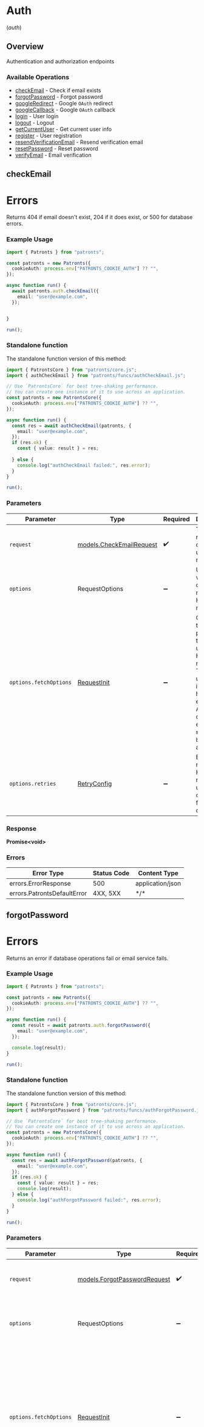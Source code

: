 # Auth
(*auth*)

## Overview

Authentication and authorization endpoints

### Available Operations

* [checkEmail](#checkemail) - Check if email exists
* [forgotPassword](#forgotpassword) - Forgot password
* [googleRedirect](#googleredirect) - Google `OAuth` redirect
* [googleCallback](#googlecallback) - Google `OAuth` callback
* [login](#login) - User login
* [logout](#logout) - Logout
* [getCurrentUser](#getcurrentuser) - Get current user info
* [register](#register) - User registration
* [resendVerificationEmail](#resendverificationemail) - Resend verification email
* [resetPassword](#resetpassword) - Reset password
* [verifyEmail](#verifyemail) - Email verification

## checkEmail

# Errors
Returns 404 if email doesn't exist, 204 if it does exist, or 500 for database errors.

### Example Usage

<!-- UsageSnippet language="typescript" operationID="check_email" method="post" path="/api/auth/check-email" -->
```typescript
import { Patronts } from "patronts";

const patronts = new Patronts({
  cookieAuth: process.env["PATRONTS_COOKIE_AUTH"] ?? "",
});

async function run() {
  await patronts.auth.checkEmail({
    email: "user@example.com",
  });


}

run();
```

### Standalone function

The standalone function version of this method:

```typescript
import { PatrontsCore } from "patronts/core.js";
import { authCheckEmail } from "patronts/funcs/authCheckEmail.js";

// Use `PatrontsCore` for best tree-shaking performance.
// You can create one instance of it to use across an application.
const patronts = new PatrontsCore({
  cookieAuth: process.env["PATRONTS_COOKIE_AUTH"] ?? "",
});

async function run() {
  const res = await authCheckEmail(patronts, {
    email: "user@example.com",
  });
  if (res.ok) {
    const { value: result } = res;
    
  } else {
    console.log("authCheckEmail failed:", res.error);
  }
}

run();
```

### Parameters

| Parameter                                                                                                                                                                      | Type                                                                                                                                                                           | Required                                                                                                                                                                       | Description                                                                                                                                                                    |
| ------------------------------------------------------------------------------------------------------------------------------------------------------------------------------ | ------------------------------------------------------------------------------------------------------------------------------------------------------------------------------ | ------------------------------------------------------------------------------------------------------------------------------------------------------------------------------ | ------------------------------------------------------------------------------------------------------------------------------------------------------------------------------ |
| `request`                                                                                                                                                                      | [models.CheckEmailRequest](../../models/checkemailrequest.md)                                                                                                                  | :heavy_check_mark:                                                                                                                                                             | The request object to use for the request.                                                                                                                                     |
| `options`                                                                                                                                                                      | RequestOptions                                                                                                                                                                 | :heavy_minus_sign:                                                                                                                                                             | Used to set various options for making HTTP requests.                                                                                                                          |
| `options.fetchOptions`                                                                                                                                                         | [RequestInit](https://developer.mozilla.org/en-US/docs/Web/API/Request/Request#options)                                                                                        | :heavy_minus_sign:                                                                                                                                                             | Options that are passed to the underlying HTTP request. This can be used to inject extra headers for examples. All `Request` options, except `method` and `body`, are allowed. |
| `options.retries`                                                                                                                                                              | [RetryConfig](../../lib/utils/retryconfig.md)                                                                                                                                  | :heavy_minus_sign:                                                                                                                                                             | Enables retrying HTTP requests under certain failure conditions.                                                                                                               |

### Response

**Promise\<void\>**

### Errors

| Error Type                  | Status Code                 | Content Type                |
| --------------------------- | --------------------------- | --------------------------- |
| errors.ErrorResponse        | 500                         | application/json            |
| errors.PatrontsDefaultError | 4XX, 5XX                    | \*/\*                       |

## forgotPassword

# Errors
Returns an error if database operations fail or email service fails.

### Example Usage

<!-- UsageSnippet language="typescript" operationID="forgot_password" method="post" path="/api/auth/forgot-password" -->
```typescript
import { Patronts } from "patronts";

const patronts = new Patronts({
  cookieAuth: process.env["PATRONTS_COOKIE_AUTH"] ?? "",
});

async function run() {
  const result = await patronts.auth.forgotPassword({
    email: "user@example.com",
  });

  console.log(result);
}

run();
```

### Standalone function

The standalone function version of this method:

```typescript
import { PatrontsCore } from "patronts/core.js";
import { authForgotPassword } from "patronts/funcs/authForgotPassword.js";

// Use `PatrontsCore` for best tree-shaking performance.
// You can create one instance of it to use across an application.
const patronts = new PatrontsCore({
  cookieAuth: process.env["PATRONTS_COOKIE_AUTH"] ?? "",
});

async function run() {
  const res = await authForgotPassword(patronts, {
    email: "user@example.com",
  });
  if (res.ok) {
    const { value: result } = res;
    console.log(result);
  } else {
    console.log("authForgotPassword failed:", res.error);
  }
}

run();
```

### Parameters

| Parameter                                                                                                                                                                      | Type                                                                                                                                                                           | Required                                                                                                                                                                       | Description                                                                                                                                                                    |
| ------------------------------------------------------------------------------------------------------------------------------------------------------------------------------ | ------------------------------------------------------------------------------------------------------------------------------------------------------------------------------ | ------------------------------------------------------------------------------------------------------------------------------------------------------------------------------ | ------------------------------------------------------------------------------------------------------------------------------------------------------------------------------ |
| `request`                                                                                                                                                                      | [models.ForgotPasswordRequest](../../models/forgotpasswordrequest.md)                                                                                                          | :heavy_check_mark:                                                                                                                                                             | The request object to use for the request.                                                                                                                                     |
| `options`                                                                                                                                                                      | RequestOptions                                                                                                                                                                 | :heavy_minus_sign:                                                                                                                                                             | Used to set various options for making HTTP requests.                                                                                                                          |
| `options.fetchOptions`                                                                                                                                                         | [RequestInit](https://developer.mozilla.org/en-US/docs/Web/API/Request/Request#options)                                                                                        | :heavy_minus_sign:                                                                                                                                                             | Options that are passed to the underlying HTTP request. This can be used to inject extra headers for examples. All `Request` options, except `method` and `body`, are allowed. |
| `options.retries`                                                                                                                                                              | [RetryConfig](../../lib/utils/retryconfig.md)                                                                                                                                  | :heavy_minus_sign:                                                                                                                                                             | Enables retrying HTTP requests under certain failure conditions.                                                                                                               |

### Response

**Promise\<[models.ForgotPasswordResponse](../../models/forgotpasswordresponse.md)\>**

### Errors

| Error Type                  | Status Code                 | Content Type                |
| --------------------------- | --------------------------- | --------------------------- |
| errors.ErrorResponse        | 500                         | application/json            |
| errors.PatrontsDefaultError | 4XX, 5XX                    | \*/\*                       |

## googleRedirect

# Errors
Returns an error if session operations fail or `OAuth` service configuration is invalid.

### Example Usage

<!-- UsageSnippet language="typescript" operationID="google_auth_redirect" method="get" path="/api/auth/google" -->
```typescript
import { Patronts } from "patronts";

const patronts = new Patronts({
  cookieAuth: process.env["PATRONTS_COOKIE_AUTH"] ?? "",
});

async function run() {
  await patronts.auth.googleRedirect();


}

run();
```

### Standalone function

The standalone function version of this method:

```typescript
import { PatrontsCore } from "patronts/core.js";
import { authGoogleRedirect } from "patronts/funcs/authGoogleRedirect.js";

// Use `PatrontsCore` for best tree-shaking performance.
// You can create one instance of it to use across an application.
const patronts = new PatrontsCore({
  cookieAuth: process.env["PATRONTS_COOKIE_AUTH"] ?? "",
});

async function run() {
  const res = await authGoogleRedirect(patronts);
  if (res.ok) {
    const { value: result } = res;
    
  } else {
    console.log("authGoogleRedirect failed:", res.error);
  }
}

run();
```

### Parameters

| Parameter                                                                                                                                                                      | Type                                                                                                                                                                           | Required                                                                                                                                                                       | Description                                                                                                                                                                    |
| ------------------------------------------------------------------------------------------------------------------------------------------------------------------------------ | ------------------------------------------------------------------------------------------------------------------------------------------------------------------------------ | ------------------------------------------------------------------------------------------------------------------------------------------------------------------------------ | ------------------------------------------------------------------------------------------------------------------------------------------------------------------------------ |
| `options`                                                                                                                                                                      | RequestOptions                                                                                                                                                                 | :heavy_minus_sign:                                                                                                                                                             | Used to set various options for making HTTP requests.                                                                                                                          |
| `options.fetchOptions`                                                                                                                                                         | [RequestInit](https://developer.mozilla.org/en-US/docs/Web/API/Request/Request#options)                                                                                        | :heavy_minus_sign:                                                                                                                                                             | Options that are passed to the underlying HTTP request. This can be used to inject extra headers for examples. All `Request` options, except `method` and `body`, are allowed. |
| `options.retries`                                                                                                                                                              | [RetryConfig](../../lib/utils/retryconfig.md)                                                                                                                                  | :heavy_minus_sign:                                                                                                                                                             | Enables retrying HTTP requests under certain failure conditions.                                                                                                               |

### Response

**Promise\<void\>**

### Errors

| Error Type                  | Status Code                 | Content Type                |
| --------------------------- | --------------------------- | --------------------------- |
| errors.ErrorResponse        | 500                         | application/json            |
| errors.PatrontsDefaultError | 4XX, 5XX                    | \*/\*                       |

## googleCallback

# Errors
Returns an error if `OAuth` state verification fails, token exchange fails, or database operations fail.

### Example Usage

<!-- UsageSnippet language="typescript" operationID="google_auth_callback" method="get" path="/api/auth/google/callback" -->
```typescript
import { Patronts } from "patronts";

const patronts = new Patronts({
  cookieAuth: process.env["PATRONTS_COOKIE_AUTH"] ?? "",
});

async function run() {
  await patronts.auth.googleCallback({
    code: "<value>",
    state: "Alaska",
  });


}

run();
```

### Standalone function

The standalone function version of this method:

```typescript
import { PatrontsCore } from "patronts/core.js";
import { authGoogleCallback } from "patronts/funcs/authGoogleCallback.js";

// Use `PatrontsCore` for best tree-shaking performance.
// You can create one instance of it to use across an application.
const patronts = new PatrontsCore({
  cookieAuth: process.env["PATRONTS_COOKIE_AUTH"] ?? "",
});

async function run() {
  const res = await authGoogleCallback(patronts, {
    code: "<value>",
    state: "Alaska",
  });
  if (res.ok) {
    const { value: result } = res;
    
  } else {
    console.log("authGoogleCallback failed:", res.error);
  }
}

run();
```

### Parameters

| Parameter                                                                                                                                                                      | Type                                                                                                                                                                           | Required                                                                                                                                                                       | Description                                                                                                                                                                    |
| ------------------------------------------------------------------------------------------------------------------------------------------------------------------------------ | ------------------------------------------------------------------------------------------------------------------------------------------------------------------------------ | ------------------------------------------------------------------------------------------------------------------------------------------------------------------------------ | ------------------------------------------------------------------------------------------------------------------------------------------------------------------------------ |
| `request`                                                                                                                                                                      | [operations.GoogleAuthCallbackRequest](../../models/operations/googleauthcallbackrequest.md)                                                                                   | :heavy_check_mark:                                                                                                                                                             | The request object to use for the request.                                                                                                                                     |
| `options`                                                                                                                                                                      | RequestOptions                                                                                                                                                                 | :heavy_minus_sign:                                                                                                                                                             | Used to set various options for making HTTP requests.                                                                                                                          |
| `options.fetchOptions`                                                                                                                                                         | [RequestInit](https://developer.mozilla.org/en-US/docs/Web/API/Request/Request#options)                                                                                        | :heavy_minus_sign:                                                                                                                                                             | Options that are passed to the underlying HTTP request. This can be used to inject extra headers for examples. All `Request` options, except `method` and `body`, are allowed. |
| `options.retries`                                                                                                                                                              | [RetryConfig](../../lib/utils/retryconfig.md)                                                                                                                                  | :heavy_minus_sign:                                                                                                                                                             | Enables retrying HTTP requests under certain failure conditions.                                                                                                               |

### Response

**Promise\<void\>**

### Errors

| Error Type                  | Status Code                 | Content Type                |
| --------------------------- | --------------------------- | --------------------------- |
| errors.ErrorResponse        | 400                         | application/json            |
| errors.ErrorResponse        | 500                         | application/json            |
| errors.PatrontsDefaultError | 4XX, 5XX                    | \*/\*                       |

## login

# Errors
Returns an error if credentials are invalid, email is not verified, or database operations fail.

### Example Usage

<!-- UsageSnippet language="typescript" operationID="login" method="post" path="/api/auth/login" -->
```typescript
import { Patronts } from "patronts";

const patronts = new Patronts({
  cookieAuth: process.env["PATRONTS_COOKIE_AUTH"] ?? "",
});

async function run() {
  const result = await patronts.auth.login({
    email: "user@example.com",
    password: "password123",
  });

  console.log(result);
}

run();
```

### Standalone function

The standalone function version of this method:

```typescript
import { PatrontsCore } from "patronts/core.js";
import { authLogin } from "patronts/funcs/authLogin.js";

// Use `PatrontsCore` for best tree-shaking performance.
// You can create one instance of it to use across an application.
const patronts = new PatrontsCore({
  cookieAuth: process.env["PATRONTS_COOKIE_AUTH"] ?? "",
});

async function run() {
  const res = await authLogin(patronts, {
    email: "user@example.com",
    password: "password123",
  });
  if (res.ok) {
    const { value: result } = res;
    console.log(result);
  } else {
    console.log("authLogin failed:", res.error);
  }
}

run();
```

### Parameters

| Parameter                                                                                                                                                                      | Type                                                                                                                                                                           | Required                                                                                                                                                                       | Description                                                                                                                                                                    |
| ------------------------------------------------------------------------------------------------------------------------------------------------------------------------------ | ------------------------------------------------------------------------------------------------------------------------------------------------------------------------------ | ------------------------------------------------------------------------------------------------------------------------------------------------------------------------------ | ------------------------------------------------------------------------------------------------------------------------------------------------------------------------------ |
| `request`                                                                                                                                                                      | [models.LoginRequest](../../models/loginrequest.md)                                                                                                                            | :heavy_check_mark:                                                                                                                                                             | The request object to use for the request.                                                                                                                                     |
| `options`                                                                                                                                                                      | RequestOptions                                                                                                                                                                 | :heavy_minus_sign:                                                                                                                                                             | Used to set various options for making HTTP requests.                                                                                                                          |
| `options.fetchOptions`                                                                                                                                                         | [RequestInit](https://developer.mozilla.org/en-US/docs/Web/API/Request/Request#options)                                                                                        | :heavy_minus_sign:                                                                                                                                                             | Options that are passed to the underlying HTTP request. This can be used to inject extra headers for examples. All `Request` options, except `method` and `body`, are allowed. |
| `options.retries`                                                                                                                                                              | [RetryConfig](../../lib/utils/retryconfig.md)                                                                                                                                  | :heavy_minus_sign:                                                                                                                                                             | Enables retrying HTTP requests under certain failure conditions.                                                                                                               |

### Response

**Promise\<[models.LoginResponse](../../models/loginresponse.md)\>**

### Errors

| Error Type                  | Status Code                 | Content Type                |
| --------------------------- | --------------------------- | --------------------------- |
| errors.ErrorResponse        | 400                         | application/json            |
| errors.ErrorResponse        | 500                         | application/json            |
| errors.PatrontsDefaultError | 4XX, 5XX                    | \*/\*                       |

## logout

# Errors
Returns an error if session operations fail.

### Example Usage

<!-- UsageSnippet language="typescript" operationID="logout" method="get" path="/api/auth/logout" -->
```typescript
import { Patronts } from "patronts";

const patronts = new Patronts({
  cookieAuth: process.env["PATRONTS_COOKIE_AUTH"] ?? "",
});

async function run() {
  const result = await patronts.auth.logout();

  console.log(result);
}

run();
```

### Standalone function

The standalone function version of this method:

```typescript
import { PatrontsCore } from "patronts/core.js";
import { authLogout } from "patronts/funcs/authLogout.js";

// Use `PatrontsCore` for best tree-shaking performance.
// You can create one instance of it to use across an application.
const patronts = new PatrontsCore({
  cookieAuth: process.env["PATRONTS_COOKIE_AUTH"] ?? "",
});

async function run() {
  const res = await authLogout(patronts);
  if (res.ok) {
    const { value: result } = res;
    console.log(result);
  } else {
    console.log("authLogout failed:", res.error);
  }
}

run();
```

### Parameters

| Parameter                                                                                                                                                                      | Type                                                                                                                                                                           | Required                                                                                                                                                                       | Description                                                                                                                                                                    |
| ------------------------------------------------------------------------------------------------------------------------------------------------------------------------------ | ------------------------------------------------------------------------------------------------------------------------------------------------------------------------------ | ------------------------------------------------------------------------------------------------------------------------------------------------------------------------------ | ------------------------------------------------------------------------------------------------------------------------------------------------------------------------------ |
| `options`                                                                                                                                                                      | RequestOptions                                                                                                                                                                 | :heavy_minus_sign:                                                                                                                                                             | Used to set various options for making HTTP requests.                                                                                                                          |
| `options.fetchOptions`                                                                                                                                                         | [RequestInit](https://developer.mozilla.org/en-US/docs/Web/API/Request/Request#options)                                                                                        | :heavy_minus_sign:                                                                                                                                                             | Options that are passed to the underlying HTTP request. This can be used to inject extra headers for examples. All `Request` options, except `method` and `body`, are allowed. |
| `options.retries`                                                                                                                                                              | [RetryConfig](../../lib/utils/retryconfig.md)                                                                                                                                  | :heavy_minus_sign:                                                                                                                                                             | Enables retrying HTTP requests under certain failure conditions.                                                                                                               |

### Response

**Promise\<[models.LogoutResponse](../../models/logoutresponse.md)\>**

### Errors

| Error Type                  | Status Code                 | Content Type                |
| --------------------------- | --------------------------- | --------------------------- |
| errors.PatrontsDefaultError | 4XX, 5XX                    | \*/\*                       |

## getCurrentUser

# Errors
Returns an error if user is not authenticated or serialization fails.

### Example Usage

<!-- UsageSnippet language="typescript" operationID="get_me" method="get" path="/api/auth/me" -->
```typescript
import { Patronts } from "patronts";

const patronts = new Patronts({
  cookieAuth: process.env["PATRONTS_COOKIE_AUTH"] ?? "",
});

async function run() {
  const result = await patronts.auth.getCurrentUser();

  console.log(result);
}

run();
```

### Standalone function

The standalone function version of this method:

```typescript
import { PatrontsCore } from "patronts/core.js";
import { authGetCurrentUser } from "patronts/funcs/authGetCurrentUser.js";

// Use `PatrontsCore` for best tree-shaking performance.
// You can create one instance of it to use across an application.
const patronts = new PatrontsCore({
  cookieAuth: process.env["PATRONTS_COOKIE_AUTH"] ?? "",
});

async function run() {
  const res = await authGetCurrentUser(patronts);
  if (res.ok) {
    const { value: result } = res;
    console.log(result);
  } else {
    console.log("authGetCurrentUser failed:", res.error);
  }
}

run();
```

### Parameters

| Parameter                                                                                                                                                                      | Type                                                                                                                                                                           | Required                                                                                                                                                                       | Description                                                                                                                                                                    |
| ------------------------------------------------------------------------------------------------------------------------------------------------------------------------------ | ------------------------------------------------------------------------------------------------------------------------------------------------------------------------------ | ------------------------------------------------------------------------------------------------------------------------------------------------------------------------------ | ------------------------------------------------------------------------------------------------------------------------------------------------------------------------------ |
| `options`                                                                                                                                                                      | RequestOptions                                                                                                                                                                 | :heavy_minus_sign:                                                                                                                                                             | Used to set various options for making HTTP requests.                                                                                                                          |
| `options.fetchOptions`                                                                                                                                                         | [RequestInit](https://developer.mozilla.org/en-US/docs/Web/API/Request/Request#options)                                                                                        | :heavy_minus_sign:                                                                                                                                                             | Options that are passed to the underlying HTTP request. This can be used to inject extra headers for examples. All `Request` options, except `method` and `body`, are allowed. |
| `options.retries`                                                                                                                                                              | [RetryConfig](../../lib/utils/retryconfig.md)                                                                                                                                  | :heavy_minus_sign:                                                                                                                                                             | Enables retrying HTTP requests under certain failure conditions.                                                                                                               |

### Response

**Promise\<[models.UserInfo](../../models/userinfo.md)\>**

### Errors

| Error Type                  | Status Code                 | Content Type                |
| --------------------------- | --------------------------- | --------------------------- |
| errors.ErrorResponse        | 401                         | application/json            |
| errors.PatrontsDefaultError | 4XX, 5XX                    | \*/\*                       |

## register

# Errors
Returns an error if input validation fails, user already exists, or database operations fail.

### Example Usage

<!-- UsageSnippet language="typescript" operationID="register" method="post" path="/api/auth/register" -->
```typescript
import { Patronts } from "patronts";

const patronts = new Patronts({
  cookieAuth: process.env["PATRONTS_COOKIE_AUTH"] ?? "",
});

async function run() {
  const result = await patronts.auth.register({
    email: "user@example.com",
    password: "password123",
  });

  console.log(result);
}

run();
```

### Standalone function

The standalone function version of this method:

```typescript
import { PatrontsCore } from "patronts/core.js";
import { authRegister } from "patronts/funcs/authRegister.js";

// Use `PatrontsCore` for best tree-shaking performance.
// You can create one instance of it to use across an application.
const patronts = new PatrontsCore({
  cookieAuth: process.env["PATRONTS_COOKIE_AUTH"] ?? "",
});

async function run() {
  const res = await authRegister(patronts, {
    email: "user@example.com",
    password: "password123",
  });
  if (res.ok) {
    const { value: result } = res;
    console.log(result);
  } else {
    console.log("authRegister failed:", res.error);
  }
}

run();
```

### Parameters

| Parameter                                                                                                                                                                      | Type                                                                                                                                                                           | Required                                                                                                                                                                       | Description                                                                                                                                                                    |
| ------------------------------------------------------------------------------------------------------------------------------------------------------------------------------ | ------------------------------------------------------------------------------------------------------------------------------------------------------------------------------ | ------------------------------------------------------------------------------------------------------------------------------------------------------------------------------ | ------------------------------------------------------------------------------------------------------------------------------------------------------------------------------ |
| `request`                                                                                                                                                                      | [models.RegisterRequest](../../models/registerrequest.md)                                                                                                                      | :heavy_check_mark:                                                                                                                                                             | The request object to use for the request.                                                                                                                                     |
| `options`                                                                                                                                                                      | RequestOptions                                                                                                                                                                 | :heavy_minus_sign:                                                                                                                                                             | Used to set various options for making HTTP requests.                                                                                                                          |
| `options.fetchOptions`                                                                                                                                                         | [RequestInit](https://developer.mozilla.org/en-US/docs/Web/API/Request/Request#options)                                                                                        | :heavy_minus_sign:                                                                                                                                                             | Options that are passed to the underlying HTTP request. This can be used to inject extra headers for examples. All `Request` options, except `method` and `body`, are allowed. |
| `options.retries`                                                                                                                                                              | [RetryConfig](../../lib/utils/retryconfig.md)                                                                                                                                  | :heavy_minus_sign:                                                                                                                                                             | Enables retrying HTTP requests under certain failure conditions.                                                                                                               |

### Response

**Promise\<[models.RegisterResponse](../../models/registerresponse.md)\>**

### Errors

| Error Type                  | Status Code                 | Content Type                |
| --------------------------- | --------------------------- | --------------------------- |
| errors.ErrorResponse        | 400                         | application/json            |
| errors.ErrorResponse        | 500                         | application/json            |
| errors.PatrontsDefaultError | 4XX, 5XX                    | \*/\*                       |

## resendVerificationEmail

# Errors
Returns an error if user is already verified, database operations fail, or email service fails.

### Example Usage

<!-- UsageSnippet language="typescript" operationID="resend_verification_email" method="post" path="/api/auth/resend-verification" -->
```typescript
import { Patronts } from "patronts";

const patronts = new Patronts({
  cookieAuth: process.env["PATRONTS_COOKIE_AUTH"] ?? "",
});

async function run() {
  const result = await patronts.auth.resendVerificationEmail();

  console.log(result);
}

run();
```

### Standalone function

The standalone function version of this method:

```typescript
import { PatrontsCore } from "patronts/core.js";
import { authResendVerificationEmail } from "patronts/funcs/authResendVerificationEmail.js";

// Use `PatrontsCore` for best tree-shaking performance.
// You can create one instance of it to use across an application.
const patronts = new PatrontsCore({
  cookieAuth: process.env["PATRONTS_COOKIE_AUTH"] ?? "",
});

async function run() {
  const res = await authResendVerificationEmail(patronts);
  if (res.ok) {
    const { value: result } = res;
    console.log(result);
  } else {
    console.log("authResendVerificationEmail failed:", res.error);
  }
}

run();
```

### Parameters

| Parameter                                                                                                                                                                      | Type                                                                                                                                                                           | Required                                                                                                                                                                       | Description                                                                                                                                                                    |
| ------------------------------------------------------------------------------------------------------------------------------------------------------------------------------ | ------------------------------------------------------------------------------------------------------------------------------------------------------------------------------ | ------------------------------------------------------------------------------------------------------------------------------------------------------------------------------ | ------------------------------------------------------------------------------------------------------------------------------------------------------------------------------ |
| `options`                                                                                                                                                                      | RequestOptions                                                                                                                                                                 | :heavy_minus_sign:                                                                                                                                                             | Used to set various options for making HTTP requests.                                                                                                                          |
| `options.fetchOptions`                                                                                                                                                         | [RequestInit](https://developer.mozilla.org/en-US/docs/Web/API/Request/Request#options)                                                                                        | :heavy_minus_sign:                                                                                                                                                             | Options that are passed to the underlying HTTP request. This can be used to inject extra headers for examples. All `Request` options, except `method` and `body`, are allowed. |
| `options.retries`                                                                                                                                                              | [RetryConfig](../../lib/utils/retryconfig.md)                                                                                                                                  | :heavy_minus_sign:                                                                                                                                                             | Enables retrying HTTP requests under certain failure conditions.                                                                                                               |

### Response

**Promise\<[models.ResendVerificationResponse](../../models/resendverificationresponse.md)\>**

### Errors

| Error Type                  | Status Code                 | Content Type                |
| --------------------------- | --------------------------- | --------------------------- |
| errors.ErrorResponse        | 400, 401                    | application/json            |
| errors.ErrorResponse        | 500                         | application/json            |
| errors.PatrontsDefaultError | 4XX, 5XX                    | \*/\*                       |

## resetPassword

# Errors
Returns an error if token is invalid, password validation fails, or database operations fail.

### Example Usage

<!-- UsageSnippet language="typescript" operationID="reset_password" method="post" path="/api/auth/reset-password" -->
```typescript
import { Patronts } from "patronts";

const patronts = new Patronts({
  cookieAuth: process.env["PATRONTS_COOKIE_AUTH"] ?? "",
});

async function run() {
  const result = await patronts.auth.resetPassword({
    newPassword: "newpassword123",
    token: "550e8400-e29b-41d4-a716-446655440000",
    userId: "d290f1ee-6c54-4b01-90e6-d701748f0851",
  });

  console.log(result);
}

run();
```

### Standalone function

The standalone function version of this method:

```typescript
import { PatrontsCore } from "patronts/core.js";
import { authResetPassword } from "patronts/funcs/authResetPassword.js";

// Use `PatrontsCore` for best tree-shaking performance.
// You can create one instance of it to use across an application.
const patronts = new PatrontsCore({
  cookieAuth: process.env["PATRONTS_COOKIE_AUTH"] ?? "",
});

async function run() {
  const res = await authResetPassword(patronts, {
    newPassword: "newpassword123",
    token: "550e8400-e29b-41d4-a716-446655440000",
    userId: "d290f1ee-6c54-4b01-90e6-d701748f0851",
  });
  if (res.ok) {
    const { value: result } = res;
    console.log(result);
  } else {
    console.log("authResetPassword failed:", res.error);
  }
}

run();
```

### Parameters

| Parameter                                                                                                                                                                      | Type                                                                                                                                                                           | Required                                                                                                                                                                       | Description                                                                                                                                                                    |
| ------------------------------------------------------------------------------------------------------------------------------------------------------------------------------ | ------------------------------------------------------------------------------------------------------------------------------------------------------------------------------ | ------------------------------------------------------------------------------------------------------------------------------------------------------------------------------ | ------------------------------------------------------------------------------------------------------------------------------------------------------------------------------ |
| `request`                                                                                                                                                                      | [models.ResetPasswordRequest](../../models/resetpasswordrequest.md)                                                                                                            | :heavy_check_mark:                                                                                                                                                             | The request object to use for the request.                                                                                                                                     |
| `options`                                                                                                                                                                      | RequestOptions                                                                                                                                                                 | :heavy_minus_sign:                                                                                                                                                             | Used to set various options for making HTTP requests.                                                                                                                          |
| `options.fetchOptions`                                                                                                                                                         | [RequestInit](https://developer.mozilla.org/en-US/docs/Web/API/Request/Request#options)                                                                                        | :heavy_minus_sign:                                                                                                                                                             | Options that are passed to the underlying HTTP request. This can be used to inject extra headers for examples. All `Request` options, except `method` and `body`, are allowed. |
| `options.retries`                                                                                                                                                              | [RetryConfig](../../lib/utils/retryconfig.md)                                                                                                                                  | :heavy_minus_sign:                                                                                                                                                             | Enables retrying HTTP requests under certain failure conditions.                                                                                                               |

### Response

**Promise\<[models.ResetPasswordResponse](../../models/resetpasswordresponse.md)\>**

### Errors

| Error Type                  | Status Code                 | Content Type                |
| --------------------------- | --------------------------- | --------------------------- |
| errors.ErrorResponse        | 400                         | application/json            |
| errors.ErrorResponse        | 500                         | application/json            |
| errors.PatrontsDefaultError | 4XX, 5XX                    | \*/\*                       |

## verifyEmail

# Errors
Returns an error if token is invalid, expired, or database operations fail.

### Example Usage

<!-- UsageSnippet language="typescript" operationID="verify_email" method="get" path="/api/auth/verify-email" -->
```typescript
import { Patronts } from "patronts";

const patronts = new Patronts({
  cookieAuth: process.env["PATRONTS_COOKIE_AUTH"] ?? "",
});

async function run() {
  await patronts.auth.verifyEmail({
    token: "<value>",
  });


}

run();
```

### Standalone function

The standalone function version of this method:

```typescript
import { PatrontsCore } from "patronts/core.js";
import { authVerifyEmail } from "patronts/funcs/authVerifyEmail.js";

// Use `PatrontsCore` for best tree-shaking performance.
// You can create one instance of it to use across an application.
const patronts = new PatrontsCore({
  cookieAuth: process.env["PATRONTS_COOKIE_AUTH"] ?? "",
});

async function run() {
  const res = await authVerifyEmail(patronts, {
    token: "<value>",
  });
  if (res.ok) {
    const { value: result } = res;
    
  } else {
    console.log("authVerifyEmail failed:", res.error);
  }
}

run();
```

### Parameters

| Parameter                                                                                                                                                                      | Type                                                                                                                                                                           | Required                                                                                                                                                                       | Description                                                                                                                                                                    |
| ------------------------------------------------------------------------------------------------------------------------------------------------------------------------------ | ------------------------------------------------------------------------------------------------------------------------------------------------------------------------------ | ------------------------------------------------------------------------------------------------------------------------------------------------------------------------------ | ------------------------------------------------------------------------------------------------------------------------------------------------------------------------------ |
| `request`                                                                                                                                                                      | [operations.VerifyEmailRequest](../../models/operations/verifyemailrequest.md)                                                                                                 | :heavy_check_mark:                                                                                                                                                             | The request object to use for the request.                                                                                                                                     |
| `options`                                                                                                                                                                      | RequestOptions                                                                                                                                                                 | :heavy_minus_sign:                                                                                                                                                             | Used to set various options for making HTTP requests.                                                                                                                          |
| `options.fetchOptions`                                                                                                                                                         | [RequestInit](https://developer.mozilla.org/en-US/docs/Web/API/Request/Request#options)                                                                                        | :heavy_minus_sign:                                                                                                                                                             | Options that are passed to the underlying HTTP request. This can be used to inject extra headers for examples. All `Request` options, except `method` and `body`, are allowed. |
| `options.retries`                                                                                                                                                              | [RetryConfig](../../lib/utils/retryconfig.md)                                                                                                                                  | :heavy_minus_sign:                                                                                                                                                             | Enables retrying HTTP requests under certain failure conditions.                                                                                                               |

### Response

**Promise\<void\>**

### Errors

| Error Type                  | Status Code                 | Content Type                |
| --------------------------- | --------------------------- | --------------------------- |
| errors.ErrorResponse        | 400                         | application/json            |
| errors.ErrorResponse        | 500                         | application/json            |
| errors.PatrontsDefaultError | 4XX, 5XX                    | \*/\*                       |